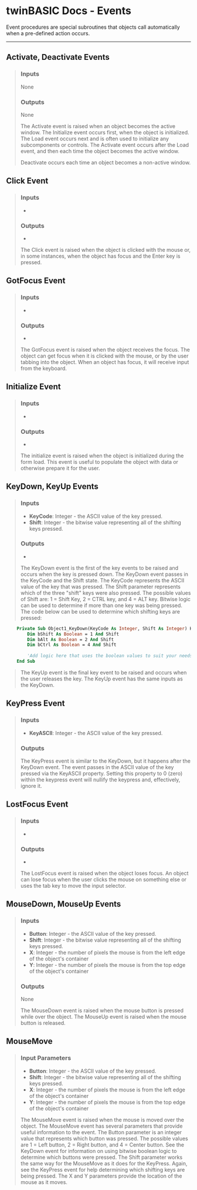 # twinBASIC Docs - Events #
Event procedures are special subroutines that objects call automatically when a pre-defined action occurs. 

---

## <a id="Activate"></a><a id="Deactivate"></a>Activate, Deactivate Events ##
> ### Inputs ###
> None
> ### Outputs ###
> None
> 
> The Activate event is raised when an object becomes the active window. The Initialize event occurs first, when the object is initialized. The Load event occurs next and is often used to initialize any subcomponents or controls. The Activate event occurs after the Load event, and then each time the object becomes the active window.
> 
> Deactivate occurs each time an object becomes a non-active window.
>

<!---
## <a id="Activate, Deactivate Events"></a>Activate, Deactivate Events ##
> ### Inputs ###
> -
> ### Outputs ###
> -
>
> The Activate, Deactivate Events method...
>
--->
<!---
## <a id="ActiveRowChanged"></a>ActiveRowChanged Event ##
> ### Inputs ###
> -
> ### Outputs ###
> -
>
> The ActiveRowChanged Event method...
>
--->
<!---
## <a id="AfterAddFile"></a>AfterAddFile Event ##
> ### Inputs ###
> -
> ### Outputs ###
> -
>
> The AfterAddFile Event method...
>
--->
<!---
## <a id="AfterChangeFileName"></a>AfterChangeFileName Event ##
> ### Inputs ###
> -
> ### Outputs ###
> -
>
> The AfterChangeFileName Event method...
>
--->
<!---
## <a id="AfterCloseFile"></a>AfterCloseFile Event ##
> ### Inputs ###
> -
> ### Outputs ###
> -
>
> The AfterCloseFile Event method...
>
--->
<!---
## <a id="AfterColEdit"></a>AfterColEdit Event ##
> ### Inputs ###
> -
> ### Outputs ###
> -
>
> The AfterColEdit Event method...
>
--->
<!---
## <a id="AfterColUpdate"></a>AfterColUpdate Event ##
> ### Inputs ###
> -
> ### Outputs ###
> -
>
> The AfterColUpdate Event method...
>
--->
<!---
## <a id="AfterDelete"></a>AfterDelete Event ##
> ### Inputs ###
> -
> ### Outputs ###
> -
>
> The AfterDelete Event method...
>
--->
<!---
## <a id="AfterInsert"></a>AfterInsert Event ##
> ### Inputs ###
> -
> ### Outputs ###
> -
>
> The AfterInsert Event method...
>
--->
<!---
## <a id="AfterLabelEdit Event (ListView, TreeView Controls)"></a>AfterLabelEdit Event (ListView, TreeView Controls) ##
> ### Inputs ###
> -
> ### Outputs ###
> -
>
> The AfterLabelEdit Event (ListView, TreeView Controls) method...
>
--->
<!---
## <a id="AfterRemoveFile"></a>AfterRemoveFile Event ##
> ### Inputs ###
> -
> ### Outputs ###
> -
>
> The AfterRemoveFile Event method...
>
--->
<!---
## <a id="AfterUpdate"></a>AfterUpdate Event ##
> ### Inputs ###
> -
> ### Outputs ###
> -
>
> The AfterUpdate Event method...
>
--->
<!---
## <a id="AfterWriteFile"></a>AfterWriteFile Event ##
> ### Inputs ###
> -
> ### Outputs ###
> -
>
> The AfterWriteFile Event method...
>
--->
<!---
## <a id="AmbientChanged"></a>AmbientChanged Event ##
> ### Inputs ###
> -
> ### Outputs ###
> -
>
> The AmbientChanged Event method...
>
--->
<!---
## <a id="ApplyChanges"></a>ApplyChanges Event ##
> ### Inputs ###
> -
> ### Outputs ###
> -
>
> The ApplyChanges Event method...
>
--->
<!---
## <a id="Associate"></a>Associate Event ##
> ### Inputs ###
> -
> ### Outputs ###
> -
>
> The Associate Event method...
>
--->
<!---
## <a id="AsyncProgress"></a>AsyncProgress Event ##
> ### Inputs ###
> -
> ### Outputs ###
> -
>
> The AsyncProgress Event method...
>
--->
<!---
## <a id="AsyncReadComplete"></a>AsyncReadComplete Event ##
> ### Inputs ###
> -
> ### Outputs ###
> -
>
> The AsyncReadComplete Event method...
>
--->
<!---
## <a id="AsyncReadProgress"></a>AsyncReadProgress Event ##
> ### Inputs ###
> -
> ### Outputs ###
> -
>
> The AsyncReadProgress Event method...
>
--->
<!---
## <a id="AxisActivated"></a>AxisActivated Event ##
> ### Inputs ###
> -
> ### Outputs ###
> -
>
> The AxisActivated Event method...
>
--->
<!---
## <a id="AxisLabelActivated"></a>AxisLabelActivated Event ##
> ### Inputs ###
> -
> ### Outputs ###
> -
>
> The AxisLabelActivated Event method...
>
--->
<!---
## <a id="AxisLabelSelected"></a>AxisLabelSelected Event ##
> ### Inputs ###
> -
> ### Outputs ###
> -
>
> The AxisLabelSelected Event method...
>
--->
<!---
## <a id="AxisLabelUpdated"></a>AxisLabelUpdated Event ##
> ### Inputs ###
> -
> ### Outputs ###
> -
>
> The AxisLabelUpdated Event method...
>
--->
<!---
## <a id="AxisSelected"></a>AxisSelected Event ##
> ### Inputs ###
> -
> ### Outputs ###
> -
>
> The AxisSelected Event method...
>
--->
<!---
## <a id="AxisTitleActivated"></a>AxisTitleActivated Event ##
> ### Inputs ###
> -
> ### Outputs ###
> -
>
> The AxisTitleActivated Event method...
>
--->
<!---
## <a id="AxisTitleSelected"></a>AxisTitleSelected Event ##
> ### Inputs ###
> -
> ### Outputs ###
> -
>
> The AxisTitleSelected Event method...
>
--->
<!---
## <a id="AxisTitleUpdated"></a>AxisTitleUpdated Event ##
> ### Inputs ###
> -
> ### Outputs ###
> -
>
> The AxisTitleUpdated Event method...
>
--->
<!---
## <a id="AxisUpdatedEvent"></a>AxisUpdatedEvent ##
> ### Inputs ###
> -
> ### Outputs ###
> -
>
> The AxisUpdatedEvent method...
>
--->
<!---
## <a id="BeforeClick"></a>BeforeClick Event ##
> ### Inputs ###
> -
> ### Outputs ###
> -
>
> The BeforeClick Event method...
>
--->
<!---
## <a id="BeforeColEdit"></a>BeforeColEdit Event ##
> ### Inputs ###
> -
> ### Outputs ###
> -
>
> The BeforeColEdit Event method...
>
--->
<!---
## <a id="BeforeColUpdate"></a>BeforeColUpdate Event ##
> ### Inputs ###
> -
> ### Outputs ###
> -
>
> The BeforeColUpdate Event method...
>
--->
<!---
## <a id="BeforeConnect"></a>BeforeConnect Event ##
> ### Inputs ###
> -
> ### Outputs ###
> -
>
> The BeforeConnect Event method...
>
--->
<!---
## <a id="BeforeDelete"></a>BeforeDelete Event ##
> ### Inputs ###
> -
> ### Outputs ###
> -
>
> The BeforeDelete Event method...
>
--->
<!---
## <a id="BeforeInsert"></a>BeforeInsert Event ##
> ### Inputs ###
> -
> ### Outputs ###
> -
>
> The BeforeInsert Event method...
>
--->
<!---
## <a id="BeforeLabelEdit Event (ListView, TreeView Controls)"></a>BeforeLabelEdit Event (ListView, TreeView Controls) ##
> ### Inputs ###
> -
> ### Outputs ###
> -
>
> The BeforeLabelEdit Event (ListView, TreeView Controls) method...
>
--->
<!---
## <a id="BeforeLoadFile"></a>BeforeLoadFile Event ##
> ### Inputs ###
> -
> ### Outputs ###
> -
>
> The BeforeLoadFile Event method...
>
--->
<!---
## <a id="BeforeUpdate"></a>BeforeUpdate Event ##
> ### Inputs ###
> -
> ### Outputs ###
> -
>
> The BeforeUpdate Event method...
>
--->
<!---
## <a id="BeginRequest"></a>BeginRequest Event ##
> ### Inputs ###
> -
> ### Outputs ###
> -
>
> The BeginRequest Event method...
>
--->
<!---
## <a id="BeginTrans"></a>BeginTrans Event ##
> ### Inputs ###
> -
> ### Outputs ###
> -
>
> The BeginTrans Event method...
>
--->
<!---
## <a id="ButtonClick"></a>ButtonClick Event ##
> ### Inputs ###
> -
> ### Outputs ###
> -
>
> The ButtonClick Event method...
>
--->
<!---
## <a id="ButtonClick Event (DataGrid Control)"></a>ButtonClick Event (DataGrid Control) ##
> ### Inputs ###
> -
> ### Outputs ###
> -
>
> The ButtonClick Event (DataGrid Control) method...
>
--->
<!---
## <a id="ButtonClick Event (Multimedia MCI Control)"></a>ButtonClick Event (Multimedia MCI Control) ##
> ### Inputs ###
> -
> ### Outputs ###
> -
>
> The ButtonClick Event (Multimedia MCI Control) method...
>
--->
<!---
## <a id="ButtonCompleted Event (Multimedia MCI Control)"></a>ButtonCompleted Event (Multimedia MCI Control) ##
> ### Inputs ###
> -
> ### Outputs ###
> -
>
> The ButtonCompleted Event (Multimedia MCI Control) method...
>
--->
<!---
## <a id="ButtonDropDown"></a>ButtonDropDown Event ##
> ### Inputs ###
> -
> ### Outputs ###
> -
>
> The ButtonDropDown Event method...
>
--->
<!---
## <a id="ButtonGotFocus Event (Multimedia MCI Control)"></a>ButtonGotFocus Event (Multimedia MCI Control) ##
> ### Inputs ###
> -
> ### Outputs ###
> -
>
> The ButtonGotFocus Event (Multimedia MCI Control) method...
>
--->
<!---
## <a id="ButtonLostFocus Event (Multimedia MCI Control)"></a>ButtonLostFocus Event (Multimedia MCI Control) ##
> ### Inputs ###
> -
> ### Outputs ###
> -
>
> The ButtonLostFocus Event (Multimedia MCI Control) method...
>
--->
<!---
## <a id="ButtonMenuClick"></a>ButtonMenuClick Event ##
> ### Inputs ###
> -
> ### Outputs ###
> -
>
> The ButtonMenuClick Event method...
>
--->
<!---
## <a id="CallbackKeyDown"></a>CallbackKeyDown Event ##
> ### Inputs ###
> -
> ### Outputs ###
> -
>
> The CallbackKeyDown Event method...
>
--->
<!---
## <a id="Change"></a>Change Event ##
> ### Inputs ###
> -
> ### Outputs ###
> -
>
> The Change Event method...
>
--->
<!---
## <a id="Change Event (ActiveX Controls)"></a>Change Event (ActiveX Controls) ##
> ### Inputs ###
> -
> ### Outputs ###
> -
>
> The Change Event (ActiveX Controls) method...
>
--->
<!---
## <a id="Change Event (ToolBar, Slider Controls)"></a>Change Event (ToolBar, Slider Controls) ##
> ### Inputs ###
> -
> ### Outputs ###
> -
>
> The Change Event (ToolBar, Slider Controls) method...
>
--->
<!---
## <a id="Change Event (UpDown Control)"></a>Change Event (UpDown Control) ##
> ### Inputs ###
> -
> ### Outputs ###
> -
>
> The Change Event (UpDown Control) method...
>
--->
<!---
## <a id="Changed"></a>Changed Event ##
> ### Inputs ###
> -
> ### Outputs ###
> -
>
> The Changed Event method...
>
--->
<!---
## <a id="ChartActivated"></a>ChartActivated Event ##
> ### Inputs ###
> -
> ### Outputs ###
> -
>
> The ChartActivated Event method...
>
--->
<!---
## <a id="ChartSelected"></a>ChartSelected Event ##
> ### Inputs ###
> -
> ### Outputs ###
> -
>
> The ChartSelected Event method...
>
--->
<!---
## <a id="ChartUpdated"></a>ChartUpdated Event ##
> ### Inputs ###
> -
> ### Outputs ###
> -
>
> The ChartUpdated Event method...
>
--->

## <a id="Click"></a>Click Event ##
> ### Inputs ###
> -
> ### Outputs ###
> -
>
> The Click event is raised when the object is clicked with the mouse or, in some instances, when the object has focus and the Enter key is pressed.
>

<!---
## <a id="Click Event (ActiveX Controls)"></a>Click Event (ActiveX Controls) ##
> ### Inputs ###
> -
> ### Outputs ###
> -
>
> The Click Event (ActiveX Controls) method...
>
--->
<!---
## <a id="Click Event (DataCombo Control)"></a>Click Event (DataCombo Control) ##
> ### Inputs ###
> -
> ### Outputs ###
> -
>
> The Click Event (DataCombo Control) method...
>
--->
<!---
## <a id="Click Event (SSTab Control)"></a>Click Event (SSTab Control) ##
> ### Inputs ###
> -
> ### Outputs ###
> -
>
> The Click Event (SSTab Control) method...
>
--->
<!---
## <a id="Click Event (VBA Add-In Object Model)"></a>Click Event (VBA Add-In Object Model) ##
> ### Inputs ###
> -
> ### Outputs ###
> -
>
> The Click Event (VBA Add-In Object Model) method...
>
--->
<!---
## <a id="Close"></a>Close Event ##
> ### Inputs ###
> -
> ### Outputs ###
> -
>
> The Close Event method...
>
--->
<!---
## <a id="CloseQuery"></a>CloseQuery Event ##
> ### Inputs ###
> -
> ### Outputs ###
> -
>
> The CloseQuery Event method...
>
--->
<!---
## <a id="CloseUp"></a>CloseUp Event ##
> ### Inputs ###
> -
> ### Outputs ###
> -
>
> The CloseUp Event method...
>
--->
<!---
## <a id="ColEdit"></a>ColEdit Event ##
> ### Inputs ###
> -
> ### Outputs ###
> -
>
> The ColEdit Event method...
>
--->
<!---
## <a id="Collapse Event (MSHFlexGrid)"></a>Collapse Event (MSHFlexGrid) ##
> ### Inputs ###
> -
> ### Outputs ###
> -
>
> The Collapse Event (MSHFlexGrid) method...
>
--->
<!---
## <a id="Collapse Event (TreeView Control)"></a>Collapse Event (TreeView Control) ##
> ### Inputs ###
> -
> ### Outputs ###
> -
>
> The Collapse Event (TreeView Control) method...
>
--->
<!---
## <a id="ColResize"></a>ColResize Event ##
> ### Inputs ###
> -
> ### Outputs ###
> -
>
> The ColResize Event method...
>
--->
<!---
## <a id="ColumnClick"></a>ColumnClick Event ##
> ### Inputs ###
> -
> ### Outputs ###
> -
>
> The ColumnClick Event method...
>
--->
<!---
## <a id="CommitTrans"></a>CommitTrans Event ##
> ### Inputs ###
> -
> ### Outputs ###
> -
>
> The CommitTrans Event method...
>
--->
<!---
## <a id="Compare"></a>Compare Event ##
> ### Inputs ###
> -
> ### Outputs ###
> -
>
> The Compare Event method...
>
--->
<!---
## <a id="ConfigChangeCancelled"></a>ConfigChangeCancelled Event ##
> ### Inputs ###
> -
> ### Outputs ###
> -
>
> The ConfigChangeCancelled Event method...
>
--->
<!---
## <a id="ConfigChanged"></a>ConfigChanged Event ##
> ### Inputs ###
> -
> ### Outputs ###
> -
>
> The ConfigChanged Event method...
>
--->
<!---
## <a id="Connect"></a>Connect Event ##
> ### Inputs ###
> -
> ### Outputs ###
> -
>
> The Connect Event method...
>
--->
<!---
## <a id="Connect Event (Winsock Control)"></a>Connect Event (Winsock Control) ##
> ### Inputs ###
> -
> ### Outputs ###
> -
>
> The Connect Event (Winsock Control) method...
>
--->
<!---
## <a id="ConnectionRequest"></a>ConnectionRequest Event ##
> ### Inputs ###
> -
> ### Outputs ###
> -
>
> The ConnectionRequest Event method...
>
--->
<!---
## <a id="CurrentRecordChanged"></a>CurrentRecordChanged Event ##
> ### Inputs ###
> -
> ### Outputs ###
> -
>
> The CurrentRecordChanged Event method...
>
--->
<!---
## <a id="DataArrival"></a>DataArrival Event ##
> ### Inputs ###
> -
> ### Outputs ###
> -
>
> The DataArrival Event method...
>
--->
<!---
## <a id="DataChanged"></a>DataChanged Event ##
> ### Inputs ###
> -
> ### Outputs ###
> -
>
> The DataChanged Event method...
>
--->
<!---
## <a id="DataUpdate"></a>DataUpdate Event ##
> ### Inputs ###
> -
> ### Outputs ###
> -
>
> The DataUpdate Event method...
>
--->
<!---
## <a id="DataUpdated"></a>DataUpdated Event ##
> ### Inputs ###
> -
> ### Outputs ###
> -
>
> The DataUpdated Event method...
>
--->
<!---
## <a id="DateClick"></a>DateClick Event ##
> ### Inputs ###
> -
> ### Outputs ###
> -
>
> The DateClick Event method...
>
--->
<!---
## <a id="DateDblClick"></a>DateDblClick Event ##
> ### Inputs ###
> -
> ### Outputs ###
> -
>
> The DateDblClick Event method...
>
--->
<!---
## <a id="DblClick"></a>DblClick Event ##
> ### Inputs ###
> -
> ### Outputs ###
> -
>
> The DblClick Event method...
>
--->
<!---
## <a id="DblClick Event (ActiveX Controls)"></a>DblClick Event (ActiveX Controls) ##
> ### Inputs ###
> -
> ### Outputs ###
> -
>
> The DblClick Event (ActiveX Controls) method...
>
--->
<!---
## <a id="DblClick Event (DataCombo Control)"></a>DblClick Event (DataCombo Control) ##
> ### Inputs ###
> -
> ### Outputs ###
> -
>
> The DblClick Event (DataCombo Control) method...
>
--->
<!---
## <a id="DECommandAdded"></a>DECommandAdded Event ##
> ### Inputs ###
> -
> ### Outputs ###
> -
>
> The DECommandAdded Event method...
>
--->
<!---
## <a id="DECommandPropertyChanged"></a>DECommandPropertyChanged Event ##
> ### Inputs ###
> -
> ### Outputs ###
> -
>
> The DECommandPropertyChanged Event method...
>
--->
<!---
## <a id="DECommandRemoved"></a>DECommandRemoved Event ##
> ### Inputs ###
> -
> ### Outputs ###
> -
>
> The DECommandRemoved Event method...
>
--->
<!---
## <a id="DEConnectionAdded"></a>DEConnectionAdded Event ##
> ### Inputs ###
> -
> ### Outputs ###
> -
>
> The DEConnectionAdded Event method...
>
--->
<!---
## <a id="DEConnectionPropertyChanged"></a>DEConnectionPropertyChanged Event ##
> ### Inputs ###
> -
> ### Outputs ###
> -
>
> The DEConnectionPropertyChanged Event method...
>
--->
<!---
## <a id="DEConnectionRemoved"></a>DEConnectionRemoved Event ##
> ### Inputs ###
> -
> ### Outputs ###
> -
>
> The DEConnectionRemoved Event method...
>
--->
<!---
## <a id="DeviceArrival"></a>DeviceArrival Event ##
> ### Inputs ###
> -
> ### Outputs ###
> -
>
> The DeviceArrival Event method...
>
--->
<!---
## <a id="DeviceOtherEvent"></a>DeviceOtherEvent Event ##
> ### Inputs ###
> -
> ### Outputs ###
> -
>
> The DeviceOtherEvent Event method...
>
--->
<!---
## <a id="DeviceQueryRemove"></a>DeviceQueryRemove Event ##
> ### Inputs ###
> -
> ### Outputs ###
> -
>
> The DeviceQueryRemove Event method...
>
--->
<!---
## <a id="DeviceQueryRemoveFailed"></a>DeviceQueryRemoveFailed Event ##
> ### Inputs ###
> -
> ### Outputs ###
> -
>
> The DeviceQueryRemoveFailed Event method...
>
--->
<!---
## <a id="DeviceRemoveComplete"></a>DeviceRemoveComplete Event ##
> ### Inputs ###
> -
> ### Outputs ###
> -
>
> The DeviceRemoveComplete Event method...
>
--->
<!---
## <a id="DeviceRemovePending"></a>DeviceRemovePending Event ##
> ### Inputs ###
> -
> ### Outputs ###
> -
>
> The DeviceRemovePending Event method...
>
--->
<!---
## <a id="DevModeChange"></a>DevModeChange Event ##
> ### Inputs ###
> -
> ### Outputs ###
> -
>
> The DevModeChange Event method...
>
--->
<!---
## <a id="Disconnect"></a>Disconnect Event ##
> ### Inputs ###
> -
> ### Outputs ###
> -
>
> The Disconnect Event method...
>
--->
<!---
## <a id="DisplayChanged"></a>DisplayChanged Event ##
> ### Inputs ###
> -
> ### Outputs ###
> -
>
> The DisplayChanged Event method...
>
--->
<!---
## <a id="Dissociate"></a>Dissociate Event ##
> ### Inputs ###
> -
> ### Outputs ###
> -
>
> The Dissociate Event method...
>
--->
<!---
## <a id="DoGetNewFileName"></a>DoGetNewFileName Event ##
> ### Inputs ###
> -
> ### Outputs ###
> -
>
> The DoGetNewFileName Event method...
>
--->
<!---
## <a id="Done Event (Multimedia MCI Control)"></a>Done Event (Multimedia MCI Control) ##
> ### Inputs ###
> -
> ### Outputs ###
> -
>
> The Done Event (Multimedia MCI Control) method...
>
--->
<!---
## <a id="DonePainting"></a>DonePainting Event ##
> ### Inputs ###
> -
> ### Outputs ###
> -
>
> The DonePainting Event method...
>
--->
<!---
## <a id="DownClick"></a>DownClick Event ##
> ### Inputs ###
> -
> ### Outputs ###
> -
>
> The DownClick Event method...
>
--->
<!---
## <a id="DragDrop"></a>DragDrop Event ##
> ### Inputs ###
> -
> ### Outputs ###
> -
>
> The DragDrop Event method...
>
--->
<!---
## <a id="DragOver"></a>DragOver Event ##
> ### Inputs ###
> -
> ### Outputs ###
> -
>
> The DragOver Event method...
>
--->
<!---
## <a id="DropDown"></a>DropDown Event ##
> ### Inputs ###
> -
> ### Outputs ###
> -
>
> The DropDown Event method...
>
--->
<!---
## <a id="DropDown Event (DateTimePicker Control)"></a>DropDown Event (DateTimePicker Control) ##
> ### Inputs ###
> -
> ### Outputs ###
> -
>
> The DropDown Event (DateTimePicker Control) method...
>
--->
<!---
## <a id="DropDown Event (ImageCombo Control)"></a>DropDown Event (ImageCombo Control) ##
> ### Inputs ###
> -
> ### Outputs ###
> -
>
> The DropDown Event (ImageCombo Control) method...
>
--->
<!---
## <a id="EditProperty"></a>EditProperty Event ##
> ### Inputs ###
> -
> ### Outputs ###
> -
>
> The EditProperty Event method...
>
--->
<!---
## <a id="EditQuery"></a>EditQuery Event ##
> ### Inputs ###
> -
> ### Outputs ###
> -
>
> The EditQuery Event method...
>
--->
<!---
## <a id="EndRequest"></a>EndRequest Event ##
> ### Inputs ###
> -
> ### Outputs ###
> -
>
> The EndRequest Event method...
>
--->
<!---
## <a id="EnterCell"></a>EnterCell Event ##
> ### Inputs ###
> -
> ### Outputs ###
> -
>
> The EnterCell Event method...
>
--->
<!---
## <a id="EnterFocus"></a>EnterFocus Event ##
> ### Inputs ###
> -
> ### Outputs ###
> -
>
> The EnterFocus Event method...
>
--->
<!---
## <a id="Error Event (ADO Data Control)"></a>Error Event (ADO Data Control) ##
> ### Inputs ###
> -
> ### Outputs ###
> -
>
> The Error Event (ADO Data Control) method...
>
--->
<!---
## <a id="Error Event (Data Control)"></a>Error Event (Data Control) ##
> ### Inputs ###
> -
> ### Outputs ###
> -
>
> The Error Event (Data Control) method...
>
--->
<!---
## <a id="Error Event (Data Report Designer)"></a>Error Event (Data Report Designer) ##
> ### Inputs ###
> -
> ### Outputs ###
> -
>
> The Error Event (Data Report Designer) method...
>
--->
<!---
## <a id="Error Event (DataGrid Control)"></a>Error Event (DataGrid Control) ##
> ### Inputs ###
> -
> ### Outputs ###
> -
>
> The Error Event (DataGrid Control) method...
>
--->
<!---
## <a id="Error Event (Remote Data)"></a>Error Event (Remote Data) ##
> ### Inputs ###
> -
> ### Outputs ###
> -
>
> The Error Event (Remote Data) method...
>
--->
<!---
## <a id="Error Event (Winsock Control)"></a>Error Event (Winsock Control) ##
> ### Inputs ###
> -
> ### Outputs ###
> -
>
> The Error Event (Winsock Control) method...
>
--->
<!---
## <a id="ExitFocus"></a>ExitFocus Event ##
> ### Inputs ###
> -
> ### Outputs ###
> -
>
> The ExitFocus Event method...
>
--->
<!---
## <a id="Expand Event (MSHFlexGrid)"></a>Expand Event (MSHFlexGrid) ##
> ### Inputs ###
> -
> ### Outputs ###
> -
>
> The Expand Event (MSHFlexGrid) method...
>
--->
<!---
## <a id="Expand Event (TreeView Control)"></a>Expand Event (TreeView Control) ##
> ### Inputs ###
> -
> ### Outputs ###
> -
>
> The Expand Event (TreeView Control) method...
>
--->
<!---
## <a id="FatalErrorResponse"></a>FatalErrorResponse Event ##
> ### Inputs ###
> -
> ### Outputs ###
> -
>
> The FatalErrorResponse Event method...
>
--->
<!---
## <a id="FontChanged"></a>FontChanged Event ##
> ### Inputs ###
> -
> ### Outputs ###
> -
>
> The FontChanged Event method...
>
--->
<!---
## <a id="FootnoteActivated"></a>FootnoteActivated Event ##
> ### Inputs ###
> -
> ### Outputs ###
> -
>
> The FootnoteActivated Event method...
>
--->
<!---
## <a id="FootnoteSelected"></a>FootnoteSelected Event ##
> ### Inputs ###
> -
> ### Outputs ###
> -
>
> The FootnoteSelected Event method...
>
--->
<!---
## <a id="FootnoteUpdated"></a>FootnoteUpdated Event ##
> ### Inputs ###
> -
> ### Outputs ###
> -
>
> The FootnoteUpdated Event method...
>
--->
<!---
## <a id="Format Event (StdDataFormat Object)"></a>Format Event (StdDataFormat Object) ##
> ### Inputs ###
> -
> ### Outputs ###
> -
>
> The Format Event (StdDataFormat Object) method...
>
--->
<!---
## <a id="Format Event (DateTimePicker Control)"></a>Format Event (DateTimePicker Control) ##
> ### Inputs ###
> -
> ### Outputs ###
> -
>
> The Format Event (DateTimePicker Control) method...
>
--->
<!---
## <a id="FormatSize"></a>FormatSize Event ##
> ### Inputs ###
> -
> ### Outputs ###
> -
>
> The FormatSize Event method...
>
--->
<!---
## <a id="GetDataMember"></a>GetDataMember Event ##
> ### Inputs ###
> -
> ### Outputs ###
> -
>
> The GetDataMember Event method...
>
--->
<!---
## <a id="GetDayBold"></a>GetDayBold Event ##
> ### Inputs ###
> -
> ### Outputs ###
> -
>
> The GetDayBold Event method...
>
--->
<!---
## <a id="GetQueryText"></a>GetQueryText Event ##
> ### Inputs ###
> -
> ### Outputs ###
> -
>
> The GetQueryText Event method...
>
--->

## <a id="GotFocus"></a>GotFocus Event ##
> ### Inputs ###
> -
> ### Outputs ###
> -
>
> The GotFocus event is raised when the object receives the focus. The object can get focus when it is clicked with the mouse, or by the user tabbing into the object. When an object has focus, it will receive input from the keyboard.
>

<!---
## <a id="GotFocus Event (UserControl Object and UserDocument Object)"></a>GotFocus Event (UserControl Object and UserDocument Object) ##
> ### Inputs ###
> -
> ### Outputs ###
> -
>
> The GotFocus Event (UserControl Object and UserDocument Object) method...
>
--->
<!---
## <a id="HeadClick"></a>HeadClick Event ##
> ### Inputs ###
> -
> ### Outputs ###
> -
>
> The HeadClick Event method...
>
--->
<!---
## <a id="HeightChanged"></a>HeightChanged Event ##
> ### Inputs ###
> -
> ### Outputs ###
> -
>
> The HeightChanged Event method...
>
--->
<!---
## <a id="Hide Event (UserControl Object)"></a>Hide Event (UserControl Object) ##
> ### Inputs ###
> -
> ### Outputs ###
> -
>
> The Hide Event (UserControl Object) method...
>
--->
<!---
## <a id="Hide Event (UserDocument Object)"></a>Hide Event (UserDocument Object) ##
> ### Inputs ###
> -
> ### Outputs ###
> -
>
> The Hide Event (UserDocument Object) method...
>
--->
<!---
## <a id="HitTest"></a>HitTest Event ##
> ### Inputs ###
> -
> ### Outputs ###
> -
>
> The HitTest Event method...
>
--->
<!---
## <a id="InfoMessage"></a>InfoMessage Event ##
> ### Inputs ###
> -
> ### Outputs ###
> -
>
> The InfoMessage Event method...
>
--->

## <a id="Initialize"></a>Initialize Event ##
> ### Inputs ###
> -
> ### Outputs ###
> -
>
> The initialize event is raised when the object is initialized during the form load. This event is useful to populate the object with data or otherwise prepare it for the user.
>

<!---
## <a id="InitProperties"></a>InitProperties Event ##
> ### Inputs ###
> -
> ### Outputs ###
> -
>
> The InitProperties Event method...
>
--->
<!---
## <a id="ItemActivated"></a>ItemActivated Event ##
> ### Inputs ###
> -
> ### Outputs ###
> -
>
> The ItemActivated Event method...
>
--->
<!---
## <a id="ItemAdded"></a>ItemAdded Event ##
> ### Inputs ###
> -
> ### Outputs ###
> -
>
> The ItemAdded Event method...
>
--->
<!---
## <a id="ItemAdded Event (VBA Add-In Object Model)"></a>ItemAdded Event (VBA Add-In Object Model) ##
> ### Inputs ###
> -
> ### Outputs ###
> -
>
> The ItemAdded Event (VBA Add-In Object Model) method...
>
--->
<!---
## <a id="ItemCheck Event (ListBox Control)"></a>ItemCheck Event (ListBox Control) ##
> ### Inputs ###
> -
> ### Outputs ###
> -
>
> The ItemCheck Event (ListBox Control) method...
>
--->
<!---
## <a id="ItemCheck Event (ListView Control)"></a>ItemCheck Event (ListView Control) ##
> ### Inputs ###
> -
> ### Outputs ###
> -
>
> The ItemCheck Event (ListView Control) method...
>
--->
<!---
## <a id="ItemClick"></a>ItemClick Event ##
> ### Inputs ###
> -
> ### Outputs ###
> -
>
> The ItemClick Event method...
>
--->
<!---
## <a id="ItemReloaded"></a>ItemReloaded Event ##
> ### Inputs ###
> -
> ### Outputs ###
> -
>
> The ItemReloaded Event method...
>
--->
<!---
## <a id="ItemRemoved"></a>ItemRemoved Event ##
> ### Inputs ###
> -
> ### Outputs ###
> -
>
> The ItemRemoved Event method...
>
--->
<!---
## <a id="ItemRemoved Event (VBA Add-In Object Model)"></a>ItemRemoved Event (VBA Add-In Object Model) ##
> ### Inputs ###
> -
> ### Outputs ###
> -
>
> The ItemRemoved Event (VBA Add-In Object Model) method...
>
--->
<!---
## <a id="ItemRenamed"></a>ItemRenamed Event ##
> ### Inputs ###
> -
> ### Outputs ###
> -
>
> The ItemRenamed Event method...
>
--->
<!---
## <a id="ItemSelected"></a>ItemSelected Event ##
> ### Inputs ###
> -
> ### Outputs ###
> -
>
> The ItemSelected Event method...
>
--->

## <a id="KeyDown"></a><a id="KeyUp"></a>KeyDown, KeyUp Events ##
> ### Inputs ###
> - **KeyCode**: Integer - the ASCII value of the key pressed.
> - **Shift**: Integer - the bitwise value representing all of the shifting keys pressed.
>
> ### Outputs ###
> -
>
> The KeyDown event is the first of the key events to be raised and occurs when the key is pressed down. The KeyDown event passes in the KeyCode and the Shift state. The KeyCode represents the ASCII value of the key that was pressed. The Shift parameter represents which of the three "shift" keys were also pressed. The possible values of Shift are: 1 = Shift Key, 2 = CTRL key, and 4 = ALT key. Bitwise logic can be used to determine if more than one key was being pressed. The code below can be used to determine which shifting keys are pressed:
```vb
    Private Sub Object1_KeyDown(KeyCode As Integer, Shift As Integer) Handles Object1.KeyDown
        Dim bShift As Boolean = 1 And Shift
        Dim bAlt As Boolean = 2 And Shift
        Dim bCtrl As Boolean = 4 And Shift
        
        'Add logic here that uses the boolean values to suit your needs.
    End Sub
```
> The KeyUp event is the final key event to be raised and occurs when the user releases the key. The KeyUp event has the same inputs as the KeyDown.
> 

<!---
## <a id="KeyDown, KeyUp Events (ActiveX Controls)"></a>KeyDown, KeyUp Events (ActiveX Controls) ##
> ### Inputs ###
> -
> ### Outputs ###
> -
>
> The KeyDown, KeyUp Events (ActiveX Controls) method...
>
--->

## <a id="KeyPress"></a>KeyPress Event ##
> ### Inputs ###
> - **KeyASCII**: Integer - the ASCII value of the key pressed.
> ### Outputs ###
>
> The KeyPress event is similar to the KeyDown, but it happens after the KeyDown event. The event passes in the ASCII value of the key pressed via the KeyASCII property. Setting this property to 0 (zero) within the keypress event will nullify the keypress and, effectively, ignore it.
>

<!---
## <a id="KeyPress Event (ActiveX Controls)"></a>KeyPress Event (ActiveX Controls) ##
> ### Inputs ###
> -
> ### Outputs ###
> -
>
> The KeyPress Event (ActiveX Controls) method...
>
--->
<!---
## <a id="LeaveCell"></a>LeaveCell Event ##
> ### Inputs ###
> -
> ### Outputs ###
> -
>
> The LeaveCell Event method...
>
--->
<!---
## <a id="LegendActivated"></a>LegendActivated Event ##
> ### Inputs ###
> -
> ### Outputs ###
> -
>
> The LegendActivated Event method...
>
--->
<!---
## <a id="LegendSelected"></a>LegendSelected Event ##
> ### Inputs ###
> -
> ### Outputs ###
> -
>
> The LegendSelected Event method...
>
--->
<!---
## <a id="LegendUpdated"></a>LegendUpdated Event ##
> ### Inputs ###
> -
> ### Outputs ###
> -
>
> The LegendUpdated Event method...
>
--->
<!---
## <a id="LinkClose"></a>LinkClose Event ##
> ### Inputs ###
> -
> ### Outputs ###
> -
>
> The LinkClose Event method...
>
--->
<!---
## <a id="LinkError"></a>LinkError Event ##
> ### Inputs ###
> -
> ### Outputs ###
> -
>
> The LinkError Event method...
>
--->
<!---
## <a id="LinkExecute"></a>LinkExecute Event ##
> ### Inputs ###
> -
> ### Outputs ###
> -
>
> The LinkExecute Event method...
>
--->
<!---
## <a id="LinkNotify"></a>LinkNotify Event ##
> ### Inputs ###
> -
> ### Outputs ###
> -
>
> The LinkNotify Event method...
>
--->
<!---
## <a id="LinkOpen"></a>LinkOpen Event ##
> ### Inputs ###
> -
> ### Outputs ###
> -
>
> The LinkOpen Event method...
>
--->
<!---
## <a id="Load"></a>Load Event ##
> ### Inputs ###
> -
> ### Outputs ###
> -
>
> The Load Event method...
>
--->
<!---
## <a id="Load Event (DHTMLPage)"></a>Load Event (DHTMLPage) ##
> ### Inputs ###
> -
> ### Outputs ###
> -
>
> The Load Event (DHTMLPage) method...
>
--->

## <a id="LostFocus"></a>LostFocus Event ##
> ### Inputs ###
> -
> ### Outputs ###
> -
>
> The LostFocus event is raised when the object loses focus. An object can lose focus when the user clicks the mouse on something else or uses the tab key to move the input selector.
>

<!---
## <a id="LostFocus Event (UserControl Object and UserDocument Object)"></a>LostFocus Event (UserControl Object and UserDocument Object) ##
> ### Inputs ###
> -
> ### Outputs ###
> -
>
> The LostFocus Event (UserControl Object and UserDocument Object) method...
>
--->

## <a id="MouseDown"></a><a id="MouseUp"></a>MouseDown, MouseUp Events ##
> ### Inputs ###
> - **Button**: Integer - the ASCII value of the key pressed.
> - **Shift**: Integer - the bitwise value representing all of the shifting keys pressed.
> - **X**: Integer - the number of pixels the mouse is from the left edge of the object's container
> - **Y**: Integer - the number of pixels the mouse is from the top edge of the object's container
> ### Outputs ###
> None
>
> The MouseDown event is raised when the mouse button is pressed while over the object. The MouseUp event is raised when the mouse button is released.
>

<!---
## <a id="MouseDown, MouseUp Events (ActiveX Controls)"></a>MouseDown, MouseUp Events (ActiveX Controls) ##
> ### Inputs ###
> -
> ### Outputs ###
> -
>
> The MouseDown, MouseUp Events (ActiveX Controls) method...
>
--->

## <a id="mousemove"></a>MouseMove ##
> ### Input Parameters ###
> - **Button**: Integer - the ASCII value of the key pressed.
> - **Shift**: Integer - the bitwise value representing all of the shifting keys pressed.
> - **X**: Integer - the number of pixels the mouse is from the left edge of the object's container
> - **Y**: Integer - the number of pixels the mouse is from the top edge of the object's container
>
> The MouseMove event is raised when the mouse is moved over the object. The MouseMove event has several parameters that provide useful information to the event. The Button parameter is an integer value that represents which button was pressed. The possible values are 1 = Left button, 2 = Right button, and 4 = Center button. See the KeyDown event for information on using bitwise boolean logic to determine which buttons were pressed. The Shift parameter works the same way for the MouseMove as it does for the KeyPress. Again, see the KeyPress event for help determining which shifting keys are being pressed. The X and Y parameters provide the location of the mouse as it moves.
>

<!---
## <a id="MouseMove Event (ActiveX Controls)"></a>MouseMove Event (ActiveX Controls) ##
> ### Inputs ###
> -
> ### Outputs ###
> -
>
> The MouseMove Event (ActiveX Controls) method...
>
--->
<!---
## <a id="NodeCheck"></a>NodeCheck Event ##
> ### Inputs ###
> -
> ### Outputs ###
> -
>
> The NodeCheck Event method...
>
--->
<!---
## <a id="NodeClick"></a>NodeClick Event ##
> ### Inputs ###
> -
> ### Outputs ###
> -
>
> The NodeClick Event method...
>
--->
<!---
## <a id="Tab Property (SSTab Control)"></a>Tab Property (SSTab Control) ##
> ### Inputs ###
> -
> ### Outputs ###
> -
>
> The Tab Property (SSTab Control) method...
>
--->
<!---
## <a id="TabAcrossSplits Property"></a>TabAcrossSplits Property ##
> ### Inputs ###
> -
> ### Outputs ###
> -
>
> The TabAcrossSplits Property method...
>
--->
<!---
## <a id="TabAction Property"></a>TabAction Property ##
> ### Inputs ###
> -
> ### Outputs ###
> -
>
> The TabAction Property method...
>
--->
<!---
## <a id="TabCaption Property (SSTab Control)"></a>TabCaption Property (SSTab Control) ##
> ### Inputs ###
> -
> ### Outputs ###
> -
>
> The TabCaption Property (SSTab Control) method...
>
--->
<!---
## <a id="TabEnabled Property (SSTab Control)"></a>TabEnabled Property (SSTab Control) ##
> ### Inputs ###
> -
> ### Outputs ###
> -
>
> The TabEnabled Property (SSTab Control) method...
>
--->
<!---
## <a id="TabFixedHeight, TabFixedWidth Properties"></a>TabFixedHeight, TabFixedWidth Properties ##
> ### Inputs ###
> -
> ### Outputs ###
> -
>
> The TabFixedHeight, TabFixedWidth Properties method...
>
--->
<!---
## <a id="TabHeight Property (SSTab Control)"></a>TabHeight Property (SSTab Control) ##
> ### Inputs ###
> -
> ### Outputs ###
> -
>
> The TabHeight Property (SSTab Control) method...
>
--->
<!---
## <a id="TabIndex Property"></a>TabIndex Property ##
> ### Inputs ###
> -
> ### Outputs ###
> -
>
> The TabIndex Property method...
>
--->
<!---
## <a id="TabMaxWidth Property (SSTab Control)"></a>TabMaxWidth Property (SSTab Control) ##
> ### Inputs ###
> -
> ### Outputs ###
> -
>
> The TabMaxWidth Property (SSTab Control) method...
>
--->
<!---
## <a id="TabMinWidth Property"></a>TabMinWidth Property ##
> ### Inputs ###
> -
> ### Outputs ###
> -
>
> The TabMinWidth Property method...
>
--->
<!---
## <a id="TabOrientation Property (SSTab Control)"></a>TabOrientation Property (SSTab Control) ##
> ### Inputs ###
> -
> ### Outputs ###
> -
>
> The TabOrientation Property (SSTab Control) method...
>
--->
<!---
## <a id="TabPicture Property (SSTab Control)"></a>TabPicture Property (SSTab Control) ##
> ### Inputs ###
> -
> ### Outputs ###
> -
>
> The TabPicture Property (SSTab Control) method...
>
--->
<!---
## <a id="Tabs Property (SSTab Control)"></a>Tabs Property (SSTab Control) ##
> ### Inputs ###
> -
> ### Outputs ###
> -
>
> The Tabs Property (SSTab Control) method...
>
--->
<!---
## <a id="Tabs Property (TabStrip Control)"></a>Tabs Property (TabStrip Control) ##
> ### Inputs ###
> -
> ### Outputs ###
> -
>
> The Tabs Property (TabStrip Control) method...
>
--->
<!---
## <a id="TabsPerRow Property (SSTab Control)"></a>TabsPerRow Property (SSTab Control) ##
> ### Inputs ###
> -
> ### Outputs ###
> -
>
> The TabsPerRow Property (SSTab Control) method...
>
--->
<!---
## <a id="TabStop Property"></a>TabStop Property ##
> ### Inputs ###
> -
> ### Outputs ###
> -
>
> The TabStop Property method...
>
--->
<!---
## <a id="TabStyle Property"></a>TabStyle Property ##
> ### Inputs ###
> -
> ### Outputs ###
> -
>
> The TabStyle Property method...
>
--->
<!---
## <a id="TabVisible Property (SSTab Control)"></a>TabVisible Property (SSTab Control) ##
> ### Inputs ###
> -
> ### Outputs ###
> -
>
> The TabVisible Property (SSTab Control) method...
>
--->
<!---
## <a id="TabWidthStyle Property"></a>TabWidthStyle Property ##
> ### Inputs ###
> -
> ### Outputs ###
> -
>
> The TabWidthStyle Property method...
>
--->
<!---
## <a id="Tag Property"></a>Tag Property ##
> ### Inputs ###
> -
> ### Outputs ###
> -
>
> The Tag Property method...
>
--->
<!---
## <a id="Tag Property (ActiveX Controls)"></a>Tag Property (ActiveX Controls) ##
> ### Inputs ###
> -
> ### Outputs ###
> -
>
> The Tag Property (ActiveX Controls) method...
>
--->
<!---
## <a id="TagPrefix Property"></a>TagPrefix Property ##
> ### Inputs ###
> -
> ### Outputs ###
> -
>
> The TagPrefix Property method...
>
--->
<!---
## <a id="Target Property"></a>Target Property ##
> ### Inputs ###
> -
> ### Outputs ###
> -
>
> The Target Property method...
>
--->
<!---
## <a id="TargetObject Property"></a>TargetObject Property ##
> ### Inputs ###
> -
> ### Outputs ###
> -
>
> The TargetObject Property method...
>
--->
<!---
## <a id="TaskVisible Property"></a>TaskVisible Property ##
> ### Inputs ###
> -
> ### Outputs ###
> -
>
> The TaskVisible Property method...
>
--->
<!---
## <a id="Template Property"></a>Template Property ##
> ### Inputs ###
> -
> ### Outputs ###
> -
>
> The Template Property method...
>
--->
<!---
## <a id="TemplatePath Property"></a>TemplatePath Property ##
> ### Inputs ###
> -
> ### Outputs ###
> -
>
> The TemplatePath Property method...
>
--->
<!---
## <a id="Text Property"></a>Text Property ##
> ### Inputs ###
> -
> ### Outputs ###
> -
>
> The Text Property method...
>
--->
<!---
## <a id="Text Property (ActiveX Controls)"></a>Text Property (ActiveX Controls) ##
> ### Inputs ###
> -
> ### Outputs ###
> -
>
> The Text Property (ActiveX Controls) method...
>
--->
<!---
## <a id="Text Property (MaskedEdit Control)"></a>Text Property (MaskedEdit Control) ##
> ### Inputs ###
> -
> ### Outputs ###
> -
>
> The Text Property (MaskedEdit Control) method...
>
--->
<!---
## <a id="Text Property (MSChart)"></a>Text Property (MSChart) ##
> ### Inputs ###
> -
> ### Outputs ###
> -
>
> The Text Property (MSChart) method...
>
--->
<!---
## <a id="Text Property (MSHFlexGrid)"></a>Text Property (MSHFlexGrid) ##
> ### Inputs ###
> -
> ### Outputs ###
> -
>
> The Text Property (MSHFlexGrid) method...
>
--->
<!---
## <a id="TextAlign Property"></a>TextAlign Property ##
> ### Inputs ###
> -
> ### Outputs ###
> -
>
> The TextAlign Property method...
>
--->
<!---
## <a id="TextAlignment Property"></a>TextAlignment Property ##
> ### Inputs ###
> -
> ### Outputs ###
> -
>
> The TextAlignment Property method...
>
--->
<!---
## <a id="TextArray Property"></a>TextArray Property ##
> ### Inputs ###
> -
> ### Outputs ###
> -
>
> The TextArray Property method...
>
--->
<!---
## <a id="TextBackground Property"></a>TextBackground Property ##
> ### Inputs ###
> -
> ### Outputs ###
> -
>
> The TextBackground Property method...
>
--->
<!---
## <a id="TextLayout Property"></a>TextLayout Property ##
> ### Inputs ###
> -
> ### Outputs ###
> -
>
> The TextLayout Property method...
>
--->
<!---
## <a id="TextLength Property"></a>TextLength Property ##
> ### Inputs ###
> -
> ### Outputs ###
> -
>
> The TextLength Property method...
>
--->
<!---
## <a id="TextLengthType Property"></a>TextLengthType Property ##
> ### Inputs ###
> -
> ### Outputs ###
> -
>
> The TextLengthType Property method...
>
--->
<!---
## <a id="TextMatrix Property"></a>TextMatrix Property ##
> ### Inputs ###
> -
> ### Outputs ###
> -
>
> The TextMatrix Property method...
>
--->
<!---
## <a id="TextPosition Property"></a>TextPosition Property ##
> ### Inputs ###
> -
> ### Outputs ###
> -
>
> The TextPosition Property method...
>
--->
<!---
## <a id="TextRTF Property"></a>TextRTF Property ##
> ### Inputs ###
> -
> ### Outputs ###
> -
>
> The TextRTF Property method...
>
--->
<!---
## <a id="TextStyle, TextStyleBand, TextStyleFixed, TextStyleHeader Properties (MSHFlexGrid)"></a>TextStyle, TextStyleBand, TextStyleFixed, TextStyleHeader Properties (MSHFlexGrid) ##
> ### Inputs ###
> -
> ### Outputs ###
> -
>
> The TextStyle, TextStyleBand, TextStyleFixed, TextStyleHeader Properties (MSHFlexGrid) method...
>
--->
<!---
## <a id="ThreadID Property"></a>ThreadID Property ##
> ### Inputs ###
> -
> ### Outputs ###
> -
>
> The ThreadID Property method...
>
--->
<!---
## <a id="Tick Property"></a>Tick Property ##
> ### Inputs ###
> -
> ### Outputs ###
> -
>
> The Tick Property method...
>
--->
<!---
## <a id="TickFrequency Property"></a>TickFrequency Property ##
> ### Inputs ###
> -
> ### Outputs ###
> -
>
> The TickFrequency Property method...
>
--->
<!---
## <a id="TickStyle Property"></a>TickStyle Property ##
> ### Inputs ###
> -
> ### Outputs ###
> -
>
> The TickStyle Property method...
>
--->
<!---
## <a id="TimeFormat Property (Multimedia MCI Control)"></a>TimeFormat Property (Multimedia MCI Control) ##
> ### Inputs ###
> -
> ### Outputs ###
> -
>
> The TimeFormat Property (Multimedia MCI Control) method...
>
--->
<!---
## <a id="Title Property"></a>Title Property ##
> ### Inputs ###
> -
> ### Outputs ###
> -
>
> The Title Property method...
>
--->
<!---
## <a id="Title Property (DataReport Object)"></a>Title Property (DataReport Object) ##
> ### Inputs ###
> -
> ### Outputs ###
> -
>
> The Title Property (DataReport Object) method...
>
--->
<!---
## <a id="Title Property (MSChart)"></a>Title Property (MSChart) ##
> ### Inputs ###
> -
> ### Outputs ###
> -
>
> The Title Property (MSChart) method...
>
--->
<!---
## <a id="TitleBackColor, TitleForeColor Properties"></a>TitleBackColor, TitleForeColor Properties ##
> ### Inputs ###
> -
> ### Outputs ###
> -
>
> The TitleBackColor, TitleForeColor Properties method...
>
--->
<!---
## <a id="TitleText Property"></a>TitleText Property ##
> ### Inputs ###
> -
> ### Outputs ###
> -
>
> The TitleText Property method...
>
--->
<!---
## <a id="To Property (Multimedia MCI Control)"></a>To Property (Multimedia MCI Control) ##
> ### Inputs ###
> -
> ### Outputs ###
> -
>
> The To Property (Multimedia MCI Control) method...
>
--->
<!---
## <a id="ToolboxBitmap Property"></a>ToolboxBitmap Property ##
> ### Inputs ###
> -
> ### Outputs ###
> -
>
> The ToolboxBitmap Property method...
>
--->
<!---
## <a id="ToolTipText Property"></a>ToolTipText Property ##
> ### Inputs ###
> -
> ### Outputs ###
> -
>
> The ToolTipText Property method...
>
--->
<!---
## <a id="ToolTipText Property (ActiveX Controls)"></a>ToolTipText Property (ActiveX Controls) ##
> ### Inputs ###
> -
> ### Outputs ###
> -
>
> The ToolTipText Property (ActiveX Controls) method...
>
--->
<!---
## <a id="Top Property"></a>Top Property ##
> ### Inputs ###
> -
> ### Outputs ###
> -
>
> The Top Property method...
>
--->
<!---
## <a id="TopIndex Property"></a>TopIndex Property ##
> ### Inputs ###
> -
> ### Outputs ###
> -
>
> The TopIndex Property method...
>
--->
<!---
## <a id="TopLine Property"></a>TopLine Property ##
> ### Inputs ###
> -
> ### Outputs ###
> -
>
> The TopLine Property method...
>
--->
<!---
## <a id="TopRow Property (MSHFlexGrid)"></a>TopRow Property (MSHFlexGrid) ##
> ### Inputs ###
> -
> ### Outputs ###
> -
>
> The TopRow Property (MSHFlexGrid) method...
>
--->
<!---
## <a id="TotalSize Property"></a>TotalSize Property ##
> ### Inputs ###
> -
> ### Outputs ###
> -
>
> The TotalSize Property method...
>
--->
<!---
## <a id="Track Property (Multimedia MCI Control)"></a>Track Property (Multimedia MCI Control) ##
> ### Inputs ###
> -
> ### Outputs ###
> -
>
> The Track Property (Multimedia MCI Control) method...
>
--->
<!---
## <a id="TrackDefault Property"></a>TrackDefault Property ##
> ### Inputs ###
> -
> ### Outputs ###
> -
>
> The TrackDefault Property method...
>
--->
<!---
## <a id="TrackLength Property (Multimedia MCI Control)"></a>TrackLength Property (Multimedia MCI Control) ##
> ### Inputs ###
> -
> ### Outputs ###
> -
>
> The TrackLength Property (Multimedia MCI Control) method...
>
--->
<!---
## <a id="TrackPosition Property (Multimedia MCI Control)"></a>TrackPosition Property (Multimedia MCI Control) ##
> ### Inputs ###
> -
> ### Outputs ###
> -
>
> The TrackPosition Property (Multimedia MCI Control) method...
>
--->
<!---
## <a id="Tracks Property (Multimedia MCI Control)"></a>Tracks Property (Multimedia MCI Control) ##
> ### Inputs ###
> -
> ### Outputs ###
> -
>
> The Tracks Property (Multimedia MCI Control) method...
>
--->
<!---
## <a id="TrailingForeColor Property"></a>TrailingForeColor Property ##
> ### Inputs ###
> -
> ### Outputs ###
> -
>
> The TrailingForeColor Property method...
>
--->
<!---
## <a id="Transactions Property (Remote Data)"></a>Transactions Property (Remote Data) ##
> ### Inputs ###
> -
> ### Outputs ###
> -
>
> The Transactions Property (Remote Data) method...
>
--->
<!---
## <a id="TrueValue Property"></a>TrueValue Property ##
> ### Inputs ###
> -
> ### Outputs ###
> -
>
> The TrueValue Property method...
>
--->
<!---
## <a id="TwipsPerPixelX, TwipsPerPixelY Properties"></a>TwipsPerPixelX, TwipsPerPixelY Properties ##
> ### Inputs ###
> -
> ### Outputs ###
> -
>
> The TwipsPerPixelX, TwipsPerPixelY Properties method...
>
--->
<!---
## <a id="Type Property (DEDesigner Extensibility)"></a>Type Property (DEDesigner Extensibility) ##
> ### Inputs ###
> -
> ### Outputs ###
> -
>
> The Type Property (DEDesigner Extensibility) method...
>
--->
<!---
## <a id="Type Property (File Object, Folder Object)"></a>Type Property (File Object, Folder Object) ##
> ### Inputs ###
> -
> ### Outputs ###
> -
>
> The Type Property (File Object, Folder Object) method...
>
--->
<!---
## <a id="Type Property (Format Objects)"></a>Type Property (Format Objects) ##
> ### Inputs ###
> -
> ### Outputs ###
> -
>
> The Type Property (Format Objects) method...
>
--->
<!---
## <a id="Type Property (MSChart)"></a>Type Property (MSChart) ##
> ### Inputs ###
> -
> ### Outputs ###
> -
>
> The Type Property (MSChart) method...
>
--->
<!---
## <a id="Type Property (Picture)"></a>Type Property (Picture) ##
> ### Inputs ###
> -
> ### Outputs ###
> -
>
> The Type Property (Picture) method...
>
--->
<!---
## <a id="Type Property (Remote Data)"></a>Type Property (Remote Data) ##
> ### Inputs ###
> -
> ### Outputs ###
> -
>
> The Type Property (Remote Data) method...
>
--->
<!---
## <a id="Type Property (VBA Add-In Object Model)"></a>Type Property (VBA Add-In Object Model) ##
> ### Inputs ###
> -
> ### Outputs ###
> -
>
> The Type Property (VBA Add-In Object Model) method...
>
--->
<!---
## <a id="Paint"></a>Paint Event ##
> ### Inputs ###
> -
> ### Outputs ###
> -
>
> The Paint Event method...
>
--->
<!---
## <a id="PanelClick"></a>PanelClick Event ##
> ### Inputs ###
> -
> ### Outputs ###
> -
>
> The PanelClick Event method...
>
--->
<!---
## <a id="PanelDblClick"></a>PanelDblClick Event ##
> ### Inputs ###
> -
> ### Outputs ###
> -
>
> The PanelDblClick Event method...
>
--->
<!---
## <a id="PathChange"></a>PathChange Event ##
> ### Inputs ###
> -
> ### Outputs ###
> -
>
> The PathChange Event method...
>
--->
<!---
## <a id="PatternChange"></a>PatternChange Event ##
> ### Inputs ###
> -
> ### Outputs ###
> -
>
> The PatternChange Event method...
>
--->
<!---
## <a id="PlotActivated"></a>PlotActivated Event ##
> ### Inputs ###
> -
> ### Outputs ###
> -
>
> The PlotActivated Event method...
>
--->
<!---
## <a id="PlotSelected"></a>PlotSelected Event ##
> ### Inputs ###
> -
> ### Outputs ###
> -
>
> The PlotSelected Event method...
>
--->
<!---
## <a id="PlotUpdated"></a>PlotUpdated Event ##
> ### Inputs ###
> -
> ### Outputs ###
> -
>
> The PlotUpdated Event method...
>
--->
<!---
## <a id="PointActivated"></a>PointActivated Event ##
> ### Inputs ###
> -
> ### Outputs ###
> -
>
> The PointActivated Event method...
>
--->
<!---
## <a id="PointLabelActivated"></a>PointLabelActivated Event ##
> ### Inputs ###
> -
> ### Outputs ###
> -
>
> The PointLabelActivated Event method...
>
--->
<!---
## <a id="PointLabelSelected"></a>PointLabelSelected Event ##
> ### Inputs ###
> -
> ### Outputs ###
> -
>
> The PointLabelSelected Event method...
>
--->
<!---
## <a id="PointLabelUpdated"></a>PointLabelUpdated Event ##
> ### Inputs ###
> -
> ### Outputs ###
> -
>
> The PointLabelUpdated Event method...
>
--->
<!---
## <a id="PointSelected"></a>PointSelected Event ##
> ### Inputs ###
> -
> ### Outputs ###
> -
>
> The PointSelected Event method...
>
--->
<!---
## <a id="PointUpdated"></a>PointUpdated Event ##
> ### Inputs ###
> -
> ### Outputs ###
> -
>
> The PointUpdated Event method...
>
--->
<!---
## <a id="PowerQuerySuspend"></a>PowerQuerySuspend Event ##
> ### Inputs ###
> -
> ### Outputs ###
> -
>
> The PowerQuerySuspend Event method...
>
--->
<!---
## <a id="PowerResume"></a>PowerResume Event ##
> ### Inputs ###
> -
> ### Outputs ###
> -
>
> The PowerResume Event method...
>
--->
<!---
## <a id="PowerStatusChanged"></a>PowerStatusChanged Event ##
> ### Inputs ###
> -
> ### Outputs ###
> -
>
> The PowerStatusChanged Event method...
>
--->
<!---
## <a id="PowerSuspend"></a>PowerSuspend Event ##
> ### Inputs ###
> -
> ### Outputs ###
> -
>
> The PowerSuspend Event method...
>
--->
<!---
## <a id="ProcessingTimeout"></a>ProcessingTimeout Event ##
> ### Inputs ###
> -
> ### Outputs ###
> -
>
> The ProcessingTimeout Event method...
>
--->
<!---
## <a id="ProcessTag"></a>ProcessTag Event ##
> ### Inputs ###
> -
> ### Outputs ###
> -
>
> The ProcessTag Event method...
>
--->
<!---
## <a id="QueryChangeConfig"></a>QueryChangeConfig Event ##
> ### Inputs ###
> -
> ### Outputs ###
> -
>
> The QueryChangeConfig Event method...
>
--->
<!---
## <a id="QueryClose"></a>QueryClose Event ##
> ### Inputs ###
> -
> ### Outputs ###
> -
>
> The QueryClose Event method...
>
--->
<!---
## <a id="QueryComplete"></a>QueryComplete Event ##
> ### Inputs ###
> -
> ### Outputs ###
> -
>
> The QueryComplete Event method...
>
--->
<!---
## <a id="QueryCompleted Event (Remote Data)"></a>QueryCompleted Event (Remote Data) ##
> ### Inputs ###
> -
> ### Outputs ###
> -
>
> The QueryCompleted Event (Remote Data) method...
>
--->
<!---
## <a id="QueryTimeout"></a>QueryTimeout Event ##
> ### Inputs ###
> -
> ### Outputs ###
> -
>
> The QueryTimeout Event method...
>
--->
<!---
## <a id="QueryUnload"></a>QueryUnload Event ##
> ### Inputs ###
> -
> ### Outputs ###
> -
>
> The QueryUnload Event method...
>
--->
<!---
## <a id="ReadProperties"></a>ReadProperties Event ##
> ### Inputs ###
> -
> ### Outputs ###
> -
>
> The ReadProperties Event method...
>
--->
<!---
## <a id="RepeatedControlLoaded, RepeatedControlUnloaded Events"></a>RepeatedControlLoaded, RepeatedControlUnloaded Events ##
> ### Inputs ###
> -
> ### Outputs ###
> -
>
> The RepeatedControlLoaded, RepeatedControlUnloaded Events method...
>
--->
<!---
## <a id="Reposition"></a>Reposition Event ##
> ### Inputs ###
> -
> ### Outputs ###
> -
>
> The Reposition Event method...
>
--->
<!---
## <a id="Reposition Event (Remote Data)"></a>Reposition Event (Remote Data) ##
> ### Inputs ###
> -
> ### Outputs ###
> -
>
> The Reposition Event (Remote Data) method...
>
--->
<!---
## <a id="RequestChangeFileName"></a>RequestChangeFileName Event ##
> ### Inputs ###
> -
> ### Outputs ###
> -
>
> The RequestChangeFileName Event method...
>
--->
<!---
## <a id="RequestWriteFile"></a>RequestWriteFile Event ##
> ### Inputs ###
> -
> ### Outputs ###
> -
>
> The RequestWriteFile Event method...
>
--->
<!---
## <a id="Resize"></a>Resize Event ##
> ### Inputs ###
> -
> ### Outputs ###
> -
>
> The Resize Event method...
>
--->
<!---
## <a id="Respond"></a>Respond Event ##
> ### Inputs ###
> -
> ### Outputs ###
> -
>
> The Respond Event method...
>
--->
<!---
## <a id="ResultsChanged"></a>ResultsChanged Event ##
> ### Inputs ###
> -
> ### Outputs ###
> -
>
> The ResultsChanged Event method...
>
--->
<!---
## <a id="RetainedProject Property"></a>RetainedProject Property ##
> ### Inputs ###
> -
> ### Outputs ###
> -
>
> The RetainedProject Property method...
>
--->
<!---
## <a id="RollbackTrans"></a>RollbackTrans Event ##
> ### Inputs ###
> -
> ### Outputs ###
> -
>
> The RollbackTrans Event method...
>
--->
<!---
## <a id="RowColChange"></a>RowColChange Event ##
> ### Inputs ###
> -
> ### Outputs ###
> -
>
> The RowColChange Event method...
>
--->
<!---
## <a id="RowColChange Event (MSHFlexGrid)"></a>RowColChange Event (MSHFlexGrid) ##
> ### Inputs ###
> -
> ### Outputs ###
> -
>
> The RowColChange Event (MSHFlexGrid) method...
>
--->
<!---
## <a id="RowCurrencyChange"></a>RowCurrencyChange Event ##
> ### Inputs ###
> -
> ### Outputs ###
> -
>
> The RowCurrencyChange Event method...
>
--->
<!---
## <a id="RowResize"></a>RowResize Event ##
> ### Inputs ###
> -
> ### Outputs ###
> -
>
> The RowResize Event method...
>
--->
<!---
## <a id="RowStatusChanged"></a>RowStatusChanged Event ##
> ### Inputs ###
> -
> ### Outputs ###
> -
>
> The RowStatusChanged Event method...
>
--->
<!---
## <a id="Partition Function"></a>Partition Function ##
> ### Inputs ###
> -
> ### Outputs ###
> -
>
> The Partition Function method...
>
--->
<!---
## <a id="Pmt Function"></a>Pmt Function ##
> ### Inputs ###
> -
> ### Outputs ###
> -
>
> The Pmt Function method...
>
--->
<!---
## <a id="PPmt Function"></a>PPmt Function ##
> ### Inputs ###
> -
> ### Outputs ###
> -
>
> The PPmt Function method...
>
--->
<!---
## <a id="PV Function"></a>PV Function ##
> ### Inputs ###
> -
> ### Outputs ###
> -
>
> The PV Function method...
>
--->
<!---
## <a id="Terminate"></a>Terminate Event ##
> ### Inputs ###
> -
> ### Outputs ###
> -
>
> The Terminate Event method...
>
--->
<!---
## <a id="TimeChanged"></a>TimeChanged Event ##
> ### Inputs ###
> -
> ### Outputs ###
> -
>
> The TimeChanged Event method...
>
--->
<!---
## <a id="Timer"></a>Timer Event ##
> ### Inputs ###
> -
> ### Outputs ###
> -
>
> The Timer Event method...
>
--->
<!---
## <a id="TitleActivated"></a>TitleActivated Event ##
> ### Inputs ###
> -
> ### Outputs ###
> -
>
> The TitleActivated Event method...
>
--->
<!---
## <a id="TitleSelected"></a>TitleSelected Event ##
> ### Inputs ###
> -
> ### Outputs ###
> -
>
> The TitleSelected Event method...
>
--->
<!---
## <a id="TitleUpdated"></a>TitleUpdated Event ##
> ### Inputs ###
> -
> ### Outputs ###
> -
>
> The TitleUpdated Event method...
>
--->
<!---
## <a id="Name Property"></a>Name Property ##
> ### Inputs ###
> -
> ### Outputs ###
> -
>
> The Name Property method...
>
--->
<!---
## <a id="Name Property (DEDesigner Extensibility)"></a>Name Property (DEDesigner Extensibility) ##
> ### Inputs ###
> -
> ### Outputs ###
> -
>
> The Name Property (DEDesigner Extensibility) method...
>
--->
<!---
## <a id="Name Property (File Object, Folder Object)"></a>Name Property (File Object, Folder Object) ##
> ### Inputs ###
> -
> ### Outputs ###
> -
>
> The Name Property (File Object, Folder Object) method...
>
--->
<!---
## <a id="Name Property (Remote Data)"></a>Name Property (Remote Data) ##
> ### Inputs ###
> -
> ### Outputs ###
> -
>
> The Name Property (Remote Data) method...
>
--->
<!---
## <a id="Name Property (SysInfo Control)"></a>Name Property (SysInfo Control) ##
> ### Inputs ###
> -
> ### Outputs ###
> -
>
> The Name Property (SysInfo Control) method...
>
--->
<!---
## <a id="Name Property (VBA Add-In Object Model)"></a>Name Property (VBA Add-In Object Model) ##
> ### Inputs ###
> -
> ### Outputs ###
> -
>
> The Name Property (VBA Add-In Object Model) method...
>
--->
<!---
## <a id="Name Property (VtFont)"></a>Name Property (VtFont) ##
> ### Inputs ###
> -
> ### Outputs ###
> -
>
> The Name Property (VtFont) method...
>
--->
<!---
## <a id="Name Property (WebClass, WebItem)"></a>Name Property (WebClass, WebItem) ##
> ### Inputs ###
> -
> ### Outputs ###
> -
>
> The Name Property (WebClass, WebItem) method...
>
--->
<!---
## <a id="NameInURL Property"></a>NameInURL Property ##
> ### Inputs ###
> -
> ### Outputs ###
> -
>
> The NameInURL Property method...
>
--->
<!---
## <a id="Negotiate Property"></a>Negotiate Property ##
> ### Inputs ###
> -
> ### Outputs ###
> -
>
> The Negotiate Property method...
>
--->
<!---
## <a id="NegotiateMenus Property"></a>NegotiateMenus Property ##
> ### Inputs ###
> -
> ### Outputs ###
> -
>
> The NegotiateMenus Property method...
>
--->
<!---
## <a id="NegotiatePosition Property"></a>NegotiatePosition Property ##
> ### Inputs ###
> -
> ### Outputs ###
> -
>
> The NegotiatePosition Property method...
>
--->
<!---
## <a id="NegotiateToolbars Property"></a>NegotiateToolbars Property ##
> ### Inputs ###
> -
> ### Outputs ###
> -
>
> The NegotiateToolbars Property method...
>
--->
<!---
## <a id="NewIndex Property"></a>NewIndex Property ##
> ### Inputs ###
> -
> ### Outputs ###
> -
>
> The NewIndex Property method...
>
--->
<!---
## <a id="NewRow Property"></a>NewRow Property ##
> ### Inputs ###
> -
> ### Outputs ###
> -
>
> The NewRow Property method...
>
--->
<!---
## <a id="NewSession Property"></a>NewSession Property ##
> ### Inputs ###
> -
> ### Outputs ###
> -
>
> The NewSession Property method...
>
--->
<!---
## <a id="Next Property"></a>Next Property ##
> ### Inputs ###
> -
> ### Outputs ###
> -
>
> The Next Property method...
>
--->
<!---
## <a id="NextItem Property"></a>NextItem Property ##
> ### Inputs ###
> -
> ### Outputs ###
> -
>
> The NextItem Property method...
>
--->
<!---
## <a id="Nodes Property"></a>Nodes Property ##
> ### Inputs ###
> -
> ### Outputs ###
> -
>
> The Nodes Property method...
>
--->
<!---
## <a id="NonModalAllowed Property"></a>NonModalAllowed Property ##
> ### Inputs ###
> -
> ### Outputs ###
> -
>
> The NonModalAllowed Property method...
>
--->
<!---
## <a id="Notify Property (Multimedia MCI Control)"></a>Notify Property (Multimedia MCI Control) ##
> ### Inputs ###
> -
> ### Outputs ###
> -
>
> The Notify Property (Multimedia MCI Control) method...
>
--->
<!---
## <a id="NotifyMessage Property (Multimedia MCI Control)"></a>NotifyMessage Property (Multimedia MCI Control) ##
> ### Inputs ###
> -
> ### Outputs ###
> -
>
> The NotifyMessage Property (Multimedia MCI Control) method...
>
--->
<!---
## <a id="NotifyValue Property (Multimedia MCI Control)"></a>NotifyValue Property (Multimedia MCI Control) ##
> ### Inputs ###
> -
> ### Outputs ###
> -
>
> The NotifyValue Property (Multimedia MCI Control) method...
>
--->
<!---
## <a id="NullDiscard Property"></a>NullDiscard Property ##
> ### Inputs ###
> -
> ### Outputs ###
> -
>
> The NullDiscard Property method...
>
--->
<!---
## <a id="NullValue Property"></a>NullValue Property ##
> ### Inputs ###
> -
> ### Outputs ###
> -
>
> The NullValue Property method...
>
--->
<!---
## <a id="Number Property"></a>Number Property ##
> ### Inputs ###
> -
> ### Outputs ###
> -
>
> The Number Property method...
>
--->
<!---
## <a id="Number Property (Remote Data)"></a>Number Property (Remote Data) ##
> ### Inputs ###
> -
> ### Outputs ###
> -
>
> The Number Property (Remote Data) method...
>
--->
<!---
## <a id="NumberFormat Property"></a>NumberFormat Property ##
> ### Inputs ###
> -
> ### Outputs ###
> -
>
> The NumberFormat Property method...
>
--->
<!---
## <a id="NumericScale Property"></a>NumericScale Property ##
> ### Inputs ###
> -
> ### Outputs ###
> -
>
> The NumericScale Property method...
>
--->
<!---
## <a id="NumIndices Property"></a>NumIndices Property ##
> ### Inputs ###
> -
> ### Outputs ###
> -
>
> The NumIndices Property method...
>
--->
<!---
## <a id="NumIndices Property (VBA Add-In Object Model)"></a>NumIndices Property (VBA Add-In Object Model) ##
> ### Inputs ###
> -
> ### Outputs ###
> -
>
> The NumIndices Property (VBA Add-In Object Model) method...
>
--->
<!---
## <a id="Validate"></a>Validate Event ##
> ### Inputs ###
> -
> ### Outputs ###
> -
>
> The Validate Event method...
>
--->
<!---
## <a id="Validate Event (Data Control)"></a>Validate Event (Data Control) ##
> ### Inputs ###
> -
> ### Outputs ###
> -
>
> The Validate Event (Data Control) method...
>
--->
<!---
## <a id="Validate Event (Remote Data)"></a>Validate Event (Remote Data) ##
> ### Inputs ###
> -
> ### Outputs ###
> -
>
> The Validate Event (Remote Data) method...
>
--->
<!---
## <a id="ValidationError"></a>ValidationError Event ##
> ### Inputs ###
> -
> ### Outputs ###
> -
>
> The ValidationError Event method...
>
--->
<!---
## <a id="VisibleRecordChanged"></a>VisibleRecordChanged Event ##
> ### Inputs ###
> -
> ### Outputs ###
> -
>
> The VisibleRecordChanged Event method...
>
--->
<!---
## <a id="WillAssociate"></a>WillAssociate Event ##
> ### Inputs ###
> -
> ### Outputs ###
> -
>
> The WillAssociate Event method...
>
--->
<!---
## <a id="WillChangeData"></a>WillChangeData Event ##
> ### Inputs ###
> -
> ### Outputs ###
> -
>
> The WillChangeData Event method...
>
--->
<!---
## <a id="WillDissociate"></a>WillDissociate Event ##
> ### Inputs ###
> -
> ### Outputs ###
> -
>
> The WillDissociate Event method...
>
--->
<!---
## <a id="WillExecute"></a>WillExecute Event ##
> ### Inputs ###
> -
> ### Outputs ###
> -
>
> The WillExecute Event method...
>
--->
<!---
## <a id="WillUpdateRows"></a>WillUpdateRows Event ##
> ### Inputs ###
> -
> ### Outputs ###
> -
>
> The WillUpdateRows Event method...
>
--->
<!---
## <a id="WriteProperties"></a>WriteProperties Event ##
> ### Inputs ###
> -
> ### Outputs ###
> -
>
> The WriteProperties Event method...
>
--->
